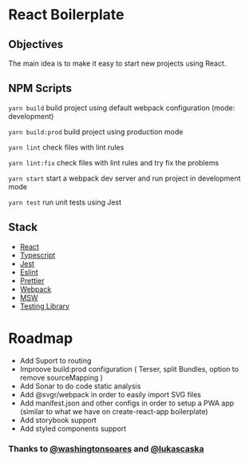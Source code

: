# React Boilerplate

## Objectives
The main idea is to make it easy to start new projects using React.


## NPM Scripts

`yarn build` build project using default webpack configuration (mode: development)

`yarn build:prod` build project using production mode

`yarn lint` check files with lint rules

`yarn lint:fix` check files with lint rules and try fix the problems

`yarn start` start a webpack dev server and run project in development mode

`yarn test` run unit tests using Jest


## Stack
  - [React](https://reactjs.org/)
  - [Typescript](https://www.typescriptlang.org/)
  - [Jest](https://jestjs.io/)
  - [Eslint](https://eslint.org/)
  - [Prettier](https://prettier.io/)
  - [Webpack](https://webpack.js.org/)
  - [MSW](https://mswjs.io/)
  - [Testing Library](https://testing-library.com/)


# Roadmap
- Add Suport to routing
- Improove build:prod configuration ( Terser, split Bundles, option to remove sourceMapping )
- Add Sonar to do code static analysis
- Add @svgr/webpack in order to easily import SVG files 
- Add manifest.json and other configs in order to setup a PWA app (similar to what we have on create-react-app boilerplate)
- Add storybook support
- Add styled components support

### Thanks to [@washingtonsoares](https://github.com/washingtonsoares) and [@lukascaska](https://github.com/lukascaska)
